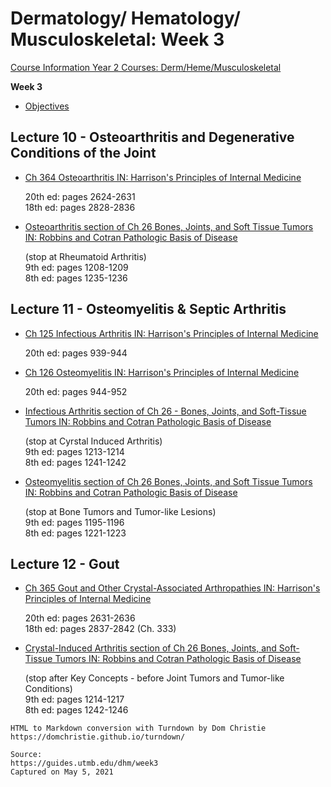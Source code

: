 # Dermatology/ Hematology/ Musculoskeletal: Week 3

[Course Information Year 2 Courses: Derm/Heme/Musculoskeletal](/usmle/dhm/course-information.html)

**Week 3**

*   [Objectives](https://guides.utmb.edu/ld.php?content_id=59925668)
    

## Lecture 10 - Osteoarthritis and Degenerative Conditions of the Joint

*   [Ch 364 Osteoarthritis IN: Harrison's Principles of Internal Medicine](http://libux.utmb.edu/login?url=https://accessmedicine.mhmedical.com/content.aspx?bookid=2129&sectionid=192286042)
    
    20th ed: pages 2624-2631  
    18th ed: pages 2828-2836
    
*   [Osteoarthritis section of Ch 26 Bones, Joints, and Soft Tissue Tumors IN: Robbins and Cotran Pathologic Basis of Disease](http://libux.utmb.edu/login?url=https://www.clinicalkey.com/#!/content/book/3-s2.0-B9780323531139000261?scrollTo=%23hl0002403)
    
    (stop at Rheumatoid Arthritis)  
    9th ed: pages 1208-1209  
    8th ed: pages 1235-1236
    

## Lecture 11 - Osteomyelitis & Septic Arthritis

*   [Ch 125 Infectious Arthritis IN: Harrison's Principles of Internal Medicine](http://libux.utmb.edu/login?url=https://accessmedicine.mhmedical.com/content.aspx?bookid=2129&sectionid=183880826)
    
    20th ed: pages 939-944
    
*   [Ch 126 Osteomyelitis IN: Harrison's Principles of Internal Medicine](http://libux.utmb.edu/login?url=https://accessmedicine.mhmedical.com/content.aspx?bookid=2129&sectionid=183880899)
    
    20th ed: pages 944-952
    
*   [Infectious Arthritis section of Ch 26 - Bones, Joints, and Soft-Tissue Tumors IN: Robbins and Cotran Pathologic Basis of Disease](http://libux.utmb.edu/login?url=https://www.clinicalkey.com/#!/content/book/3-s2.0-B9780323531139000261?scrollTo=%23hl0002551)
    
    (stop at Cyrstal Induced Arthritis)  
    9th ed: pages 1213-1214  
    8th ed: pages 1241-1242
    
*   [Osteomyelitis section of Ch 26 Bones, Joints, and Soft Tissue Tumors IN: Robbins and Cotran Pathologic Basis of Disease](http://libux.utmb.edu/login?url=https://www.clinicalkey.com/#!/content/book/3-s2.0-B9780323531139000261?scrollTo=%23hl0001946)
    
    (stop at Bone Tumors and Tumor-like Lesions)  
    9th ed: pages 1195-1196  
    8th ed: pages 1221-1223
    

## Lecture 12 - Gout

*   [Ch 365 Gout and Other Crystal-Associated Arthropathies IN: Harrison's Principles of Internal Medicine](http://libux.utmb.edu/login?url=https://accessmedicine.mhmedical.com/content.aspx?bookid=2129&sectionid=192286121)
    
    20th ed: pages 2631-2636  
    18th ed: pages 2837-2842 (Ch. 333)
    
*   [Crystal-Induced Arthritis section of Ch 26 Bones, Joints, and Soft-Tissue Tumors IN: Robbins and Cotran Pathologic Basis of Disease](http://libux.utmb.edu/login?url=https://www.clinicalkey.com/#!/content/book/3-s2.0-B9780323531139000261?scrollTo=%23hl0002591)
    
    (stop after Key Concepts - before Joint Tumors and Tumor-like Conditions)  
    9th ed: pages 1214-1217  
    8th ed: pages 1242-1246

```
HTML to Markdown conversion with Turndown by Dom Christie
https://domchristie.github.io/turndown/

Source:
https://guides.utmb.edu/dhm/week3
Captured on May 5, 2021
```
